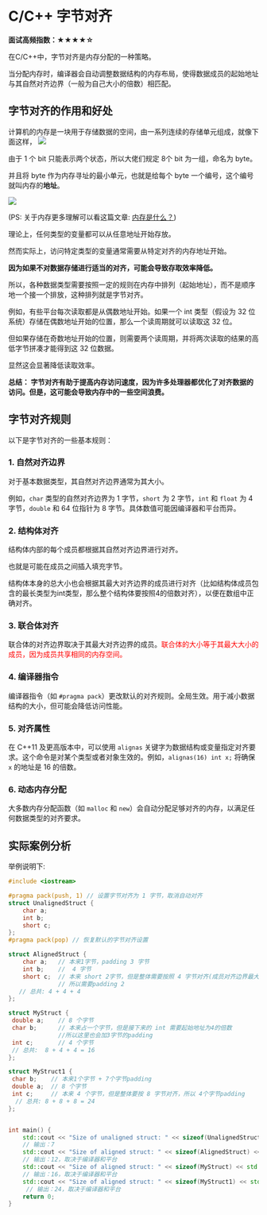 # C/C++ 字节对齐

**面试高频指数：★★★★☆**

在C/C++中，字节对齐是内存分配的一种策略。

当分配内存时，编译器会自动调整数据结构的内存布局，使得数据成员的起始地址与其自然对齐边界（一般为自己大小的倍数）相匹配。

## 字节对齐的作用和好处

计算机的内存是一块用于存储数据的空间，由一系列连续的存储单元组成，就像下面这样，
![](https://cdn.how2cs.cn/gzh/0081Kckwgy1gk6p1iowcxj30t20acmz8.jpg)

由于 1 个 bit 只能表示两个状态，所以大佬们规定 8个 bit 为一组，命名为 byte。

并且将 byte 作为内存寻址的最小单元，也就是给每个 byte 一个编号，这个编号就叫内存的**地址**。

![](https://cdn.how2cs.cn/gzh/0081Kckwgy1gk6pcjje44j30qe09ggnr.jpg)

(PS: 关于内存更多理解可以看这篇文章: [内存是什么？](https://csguide.cn/cpp/memory/what_is_memory.html))

理论上，任何类型的变量都可以从任意地址开始存放。

然而实际上，访问特定类型的变量通常需要从特定对齐的内存地址开始。

**因为如果不对数据存储进行适当的对齐，可能会导致存取效率降低。**

所以，各种数据类型需要按照一定的规则在内存中排列（起始地址），而不是顺序地一个接一个排放，这种排列就是字节对齐。

例如，有些平台每次读取都是从偶数地址开始。如果一个 int 类型（假设为 32 位系统）存储在偶数地址开始的位置，那么一个读周期就可以读取这 32 位。

但如果存储在奇数地址开始的位置，则需要两个读周期，并将两次读取的结果的高低字节拼凑才能得到这 32  位数据。

显然这会显著降低读取效率。

**总结： 字节对齐有助于提高内存访问速度，因为许多处理器都优化了对齐数据的访问。但是，这可能会导致内存中的一些空间浪费。**

## 字节对齐规则

以下是字节对齐的一些基本规则：

### **1. 自然对齐边界**
对于基本数据类型，其自然对齐边界通常为其大小。

例如，`char` 类型的自然对齐边界为 1 字节，`short` 为 2 字节，`int` 和 `float` 为 4 字节，`double` 和 64 位指针为 8 字节。具体数值可能因编译器和平台而异。

### **2. 结构体对齐**
结构体内部的每个成员都根据其自然对齐边界进行对齐。

也就是可能在成员之间插入填充字节。

结构体本身的总大小也会根据其最大对齐边界的成员进行对齐（比如结构体成员包含的最长类型为int类型，那么整个结构体要按照4的倍数对齐），以便在数组中正确对齐。
### **3. 联合体对齐**
联合体的对齐边界取决于其最大对齐边界的成员。<font color=#ff0000>联合体的大小等于其最大大小的成员，因为成员共享相同的内存空间。</font>
### **4. 编译器指令**
编译器指令（如 `#pragma pack`）更改默认的对齐规则。全局生效。用于减小数据结构的大小，但可能会降低访问性能。
### **5. 对齐属性**
在 C++11 及更高版本中，可以使用 `alignas` 关键字为数据结构或变量指定对齐要求。这个命令是对某个类型或者对象生效的。例如，`alignas(16) int x;` 将确保 `x` 的地址是 16 的倍数。
### **6. 动态内存分配**

大多数内存分配函数（如 `malloc` 和 `new`）会自动分配足够对齐的内存，以满足任何数据类型的对齐要求。

## 实际案例分析

举例说明下:

```cpp
#include <iostream>

#pragma pack(push, 1) // 设置字节对齐为 1 字节，取消自动对齐
struct UnalignedStruct {
    char a;
    int b;
    short c;
};
#pragma pack(pop) // 恢复默认的字节对齐设置

struct AlignedStruct {
    char a;   // 本来1字节，padding 3 字节
    int b;    //  4 字节
    short c;  // 本来 short 2字节，但是整体需要按照 4 字节对齐(成员对齐边界最大的是int 4) 
              // 所以需要padding 2
   // 总共: 4 + 4 + 4
};

struct MyStruct {
 double a;    // 8 个字节
 char b;      // 本来占一个字节，但是接下来的 int 需要起始地址为4的倍数
              //所以这里也会加3字节的padding
 int c;       // 4 个字节
 // 总共:  8 + 4 + 4 = 16
};

struct MyStruct1 {
 char b;    // 本来1个字节 + 7个字节padding
 double a;  // 8 个字节
 int c;     // 本来 4 个字节，但是整体要按 8 字节对齐，所以 4个字节padding
  // 总共: 8 + 8 + 8 = 24
};


int main() {
    std::cout << "Size of unaligned struct: " << sizeof(UnalignedStruct) << std::endl; 
    // 输出：7
    std::cout << "Size of aligned struct: " << sizeof(AlignedStruct) << std::endl; 
    // 输出：12，取决于编译器和平台
    std::cout << "Size of aligned struct: " << sizeof(MyStruct) << std::endl; 
    // 输出：16，取决于编译器和平台
    std::cout << "Size of aligned struct: " << sizeof(MyStruct1) << std::endl;
     // 输出：24，取决于编译器和平台
    return 0;
}
```


